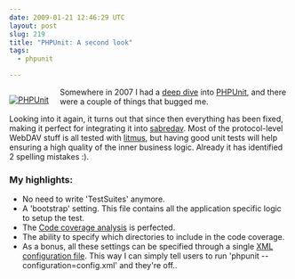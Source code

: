 ```yaml
---
date: 2009-01-21 12:46:29 UTC
layout: post
slug: 219
title: "PHPUnit: A second look"
tags:
  - phpunit

---
```

<p style="float: left; padding-right: 20px"><a href="http://www.phpunit.de/"><img src="http://www.phpunit.de/manual/phpunit-logo.gif" alt="PHPUnit"/></a></p>
<p>
  Somewhere in 2007 I had a <a href="http://www.rooftopsolutions.nl/article/128">
  deep dive</a> into <a href="http://www.phpunit.de/">PHPUnit</a>, and there were a couple of things that bugged me. 
</p>

<p>
  Looking into it again, it turns out that since then
  everything has been fixed, making it perfect for integrating it into
  <a href="http://code.google.com/p/sabredav/">sabredav</a>. Most of the protocol-level
  WebDAV stuff is all tested with <a href="http://www.webdav.org/neon/litmus/">litmus</a>,
  but having good unit tests will help ensuring a high quality of the inner business logic.
  Already it has identified 2 spelling mistakes :).
</p>



<h3>My highlights:</h3>

<ul>
  <li>No need to write 'TestSuites' anymore.</li>
  <li>A 'bootstrap' setting. This file contains all the application specific 
      logic to setup the test.</li>
  <li>The <a href="http://www.phpunit.de/manual/current/en/code-coverage-analysis.html">
    Code coverage analysis</a> is perfected.</li>
  <li>The ability to specify which directories to include in the code coverage.</li>
  <li>
    As a bonus, all these settings can be specified through a single 
    <a href="http://www.phpunit.de/manual/current/en/appendixes.configuration.html">XML
    configuration file</a>. This way I can simply tell users to run 'phpunit --configuration=config.xml' and they're off..</li>
</ul>
